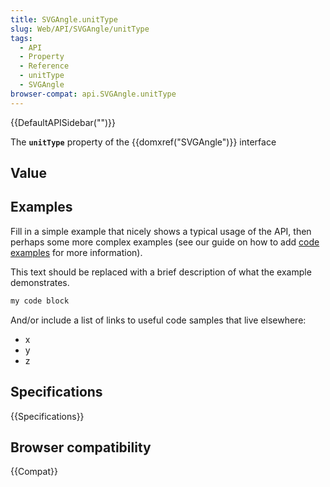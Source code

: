 ```yaml
---
title: SVGAngle.unitType
slug: Web/API/SVGAngle/unitType
tags:
  - API
  - Property
  - Reference
  - unitType
  - SVGAngle
browser-compat: api.SVGAngle.unitType
---
```

{{DefaultAPISidebar("")}}

The **`unitType`** property of the {{domxref("SVGAngle")}} interface 

## Value



## Examples

Fill in a simple example that nicely shows a typical usage of the API, then perhaps some more complex examples (see our guide on how to add [code examples](/en-US/docs/MDN/Contribute/Structures/Code_examples) for more information).

This text should be replaced with a brief description of what the example demonstrates.

```js
my code block
```

And/or include a list of links to useful code samples that live elsewhere:

*   x
*   y
*   z

## Specifications

{{Specifications}}

## Browser compatibility

{{Compat}}


